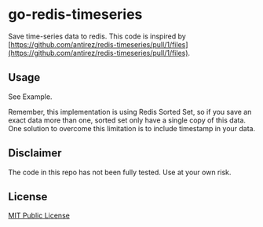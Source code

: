 # go-redis-timeseries

Save time-series data to redis.
This code is inspired by [https://github.com/antirez/redis-timeseries/pull/1/files](https://github.com/antirez/redis-timeseries/pull/1/files).

## Usage

See Example.

Remember, this implementation is using Redis Sorted Set, so if you save an exact data more than one, sorted set only have a single copy of this data. One solution to overcome this limitation is to include timestamp in your data.

## Disclaimer

The code in this repo has not been fully tested. Use at your own risk.

## License

[MIT Public License](https://github.com/donnpebe/go-redis-timeseries/blob/master/LICENSE)